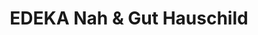---
title: "EDEKA Nah & Gut Hauschild"
url: /braunsbedra/edeka-nah-und-gut-hauschild/
shop: Supermarkt
---